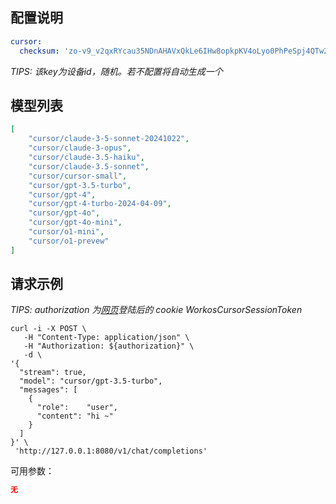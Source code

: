 ## 配置说明

```config.yaml
cursor:
  checksum: 'zo-v9_v2qxRYcau35NDnAHAVxQkLe6IHw8opkpKV4oLyo0PhPeSpj4QTw2VJ20Lngrz7XNTQ/clDRF5FOm3B1uK-mQDyFBRqD8JNj4kLByaAfm4AqK6IMbFYcrqXMMXexubsTRrr1'
```

*TIPS: 该key为设备id，随机。若不配置将自动生成一个*

## 模型列表

```json
[
    "cursor/claude-3-5-sonnet-20241022",
    "cursor/claude-3-opus",
    "cursor/claude-3.5-haiku",
    "cursor/claude-3.5-sonnet",
    "cursor/cursor-small",
    "cursor/gpt-3.5-turbo",
    "cursor/gpt-4",
    "cursor/gpt-4-turbo-2024-04-09",
    "cursor/gpt-4o",
    "cursor/gpt-4o-mini",
    "cursor/o1-mini",
    "cursor/o1-prevew"
]
```

## 请求示例

*TIPS: authorization 为[网页](https://www.cursor.com)登陆后的 cookie WorkosCursorSessionToken*

```shell
curl -i -X POST \
   -H "Content-Type: application/json" \
   -H "Authorization: ${authorization}" \
   -d \
'{
  "stream": true,
  "model": "cursor/gpt-3.5-turbo",
  "messages": [
    {
      "role":    "user",
      "content": "hi ~"
    }
  ]
}' \
 'http://127.0.0.1:8080/v1/chat/completions'
```

可用参数：

```json
无
```
